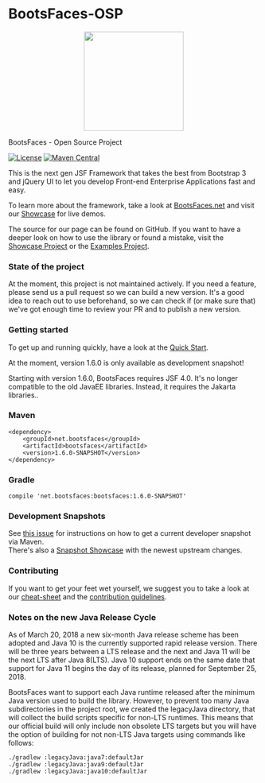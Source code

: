 BootsFaces-OSP
==============

<p align="center">
    <img src="http://www.bootsfaces.net/javax.faces.resource/bsf.full.teal.png.jsf?ln=images" width="200">
</p>

BootsFaces - Open Source Project

[![License](https://img.shields.io/:license-Apache2-blue.svg)](http://www.apache.org/licenses/LICENSE-2.0)
[![Maven Central](https://maven-badges.herokuapp.com/maven-central/net.bootsfaces/bootsfaces/badge.svg)](https://maven-badges.herokuapp.com/maven-central/net.bootsfaces/bootsfaces)

This is the next gen JSF Framework that takes the best from Bootstrap 3 and jQuery UI to let you develop Front-end Enterprise Applications fast and easy.

To learn more about the framework, take a look at  [BootsFaces.net](http://www.bootsfaces.net/) and visit our [Showcase](http://showcase.bootsfaces.net) for live demos.

The source for our page can be found on GitHub. If you want to have a deeper look on how to use the library or found a mistake, visit the [Showcase Project](https://github.com/TheCoder4eu/BootsFacesWeb) or the [Examples Project](https://github.com/TheCoder4eu/BootsFaces-examples).

### State of the project
At the moment, this project is not maintained actively. If you need a feature, please send us a pull request so we can build a new version. It's a good idea to reach out to use beforehand, so we can check if (or make sure that) we've got enough time to review your PR and to publish a new version.

### Getting started
To get up and running quickly, have a look at the [Quick Start](http://www.bootsfaces.net/quick-start.jsf).

At the moment, version 1.6.0 is only available as development snapshot!

Starting with version 1.6.0, BootsFaces requires JSF 4.0. It's no longer compatible to the old JavaEE libraries. Instead, it requires the Jakarta libraries..

### Maven

    <dependency>
        <groupId>net.bootsfaces</groupId>
        <artifactId>bootsfaces</artifactId>
        <version>1.6.0-SNAPSHOT</version>
    </dependency>

### Gradle

    compile 'net.bootsfaces:bootsfaces:1.6.0-SNAPSHOT'

### Development Snapshots

See [this issue](https://github.com/TheCoder4eu/BootsFaces-OSP/issues/369) for instructions on how to get a current developer snapshot via Maven.  
There's also a [Snapshot Showcase](http://www3.bootsfaces.net/Showcase/) with the newest upstream changes.

### Contributing
If you want to get your feet wet yourself, we suggest you to take a look at our [cheat-sheet](cheat-sheet.md) and the [contribution guidelines](CONTRIBUTING.md).

### Notes on the new Java Release Cycle
As of March 20, 2018 a new six-month Java release scheme has been adopted and Java 10 is the currently supported rapid release version.
There will be three years between a LTS release and the next and Java 11 will be the next LTS after Java 8(LTS).
Java 10 support ends on the same date that support for Java 11 begins the day of its release, planned for September 25, 2018.

BootsFaces want to support each Java runtime released after the minimum Java version used to build the library.
However, to prevent too many Java subdirectories in the project root, we created the legacyJava directory, that will collect the build scripts specific for non-LTS runtimes.
This means that our official build will only include non obsolete LTS targets but you will have the option of building for not non-LTS Java targets using commands like follows:

```
./gradlew :legacyJava:java7:defaultJar
./gradlew :legacyJava:java9:defaultJar
./gradlew :legacyJava:java10:defaultJar
```


